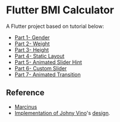 # Flutter BMI Calculator

A Flutter project based on tutorial below: 

- [Part 1- Gender](https://medium.com/flutter-community/bmi-calculator-in-flutter-part-1-gender-b75f263bdff1) 
- [Part 2- Weight](https://medium.com/flutter-community/bmi-calculator-in-flutter-part-2-weight-aac4c6feaee8) 
- [Part 3- Height](https://medium.com/flutter-community/bmi-calculator-in-flutter-part-3-height-56bee71f0bce) 
- [Part 4- Static Layout](https://medium.com/flutter-community/bmi-calculator-in-flutter-part-4-static-layouts-fe1a63124143) 
- [Part 5- Animated Slider Hint](https://medium.com/flutter-community/bmi-calculator-in-flutter-part-5-animated-slider-hint-1aa55ae44ba0) 
- [Part 6- Custom Slider](https://medium.com/flutter-community/bmi-calculator-in-flutter-part-6-custom-slider-c5b86af121a0) 
- [Part 7- Animated Transition](https://medium.com/flutter-community/bmi-calculator-in-flutter-part-7-animated-transition-afb609c3665f)

## Reference

- [Marcinus](https://github.com/MarcinusX/bmi_calculator)
- [Implementation of Johny Vino](https://dribbble.com/johnyvino)'s [design](https://dribbble.com/shots/3558444-BMI-Calculator).


